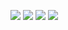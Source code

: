 ![](https://user-images.githubusercontent.com/70604577/229877327-e3984d89-d53c-41e2-8f06-2b5eb0962022.png)
![](https://user-images.githubusercontent.com/70604577/229877331-0cdaf0c7-a031-47af-85bc-ff62b1499771.png)
![](https://user-images.githubusercontent.com/70604577/229877333-a9df7490-cca4-4a9b-bb72-b1aa4a17a10b.png)
![](https://user-images.githubusercontent.com/70604577/229877336-b9a59e69-98a2-4569-b31e-1a6b9f3e6dec.png)
